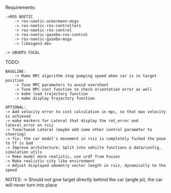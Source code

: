 Requirements:

    ->ROS NOETIC
        -> ros-noetic-ackermann-msgs
        -> ros-noetic-ros-controllers
        -> ros-noetic-ros-control
        -> ros-noetic-gazebo-ros-control
        -> ros-noetic-gazebo-msgs
        -> libeigen3-dev

    -> UBUNTU FOCAL
    
TODO:

    BASELINE:
        -> Make MPC algorithm stop pumping speed when car is in target position
        -> Tune MPC parameters to avoid overshoot 
        -> Tune MPC cost function to check orientation error as well
        -> make load trajectory function
        -> make display trajectory function

    OPTIONAL:
    -> Add velocity error to cost calculation in mpc, so that max velocity is achieved
    -> make markers for Lateral that display the rot_error and lateral_error on rviz
    -> Tune/tweak Lateral (maybe add some other control parameter to steering)
    -> fix: the car model's movement in rviz is completely fucked the pose to tf is bad
    -> Improve architecture: Split into vehicle functions & data/config,  simulation utils
    -> Make model more realistic, use urdf from Fusion
    -> Make realistic city like environment
    -> Adjust displayed odometry vector length in rviz, dynamically to the speed
    

NOTES:
    -> Should not give target directly behind the car (angle pi), the car will  never turn into place
